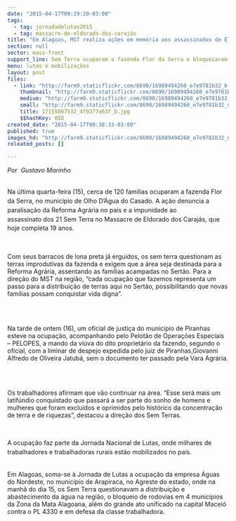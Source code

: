 ```yaml
---
date: "2015-04-17T09:29:20-03:00"
tags:
  - tag: jornadadelutas2015
  - tag: massacre-de-eldorado-dos-carajás
title: "Em Alagoas, MST realiza ações em memória aos assassinados de Eldorados dos Carajás"
section: null
sector: mass-front
support_line: Sem Terra ocuparam a fazenda Flor da Serra e bloqueiaram rodovias em todo o estado.
menu: lutas e mobilizações
layout: post
files:
  - link: "http://farm9.staticflickr.com/8690/16989494260_e7e9781b32_b.jpg"
    thumbnail: "http://farm9.staticflickr.com/8690/16989494260_e7e9781b32_t.jpg"
    medium: "http://farm9.staticflickr.com/8690/16989494260_e7e9781b32_z.jpg"
    small: "http://farm9.staticflickr.com/8690/16989494260_e7e9781b32_n.jpg"
    title: 17155867532_4f0377a63f_b.jpg
    $$hashKey: 05D
created_date: "2015-04-17T09:38:33-03:00"
published: true
images_hd: "http://farm9.staticflickr.com/8690/16989494260_e7e9781b32_n.jpg"
releated_posts: []

---
```

<p><em>Por &nbsp;Gustavo Marinho</em></p>

<p><br />
Na &uacute;ltima quarta-feira (15), c<span style="line-height: 20.7999992370605px;">erca de 120 fam&iacute;lias ocuparam a fazenda Flor da Serra, no munic&iacute;pio de Olho D&rsquo;&Aacute;gua do Casado. A a&ccedil;&atilde;o&nbsp;denuncia&nbsp;a paralisa&ccedil;&atilde;o da Reforma Agr&aacute;ria no pa&iacute;s e a impunidade ao assassinato&nbsp;dos&nbsp;21 Sem Terra&nbsp;no Massacre de Eldorado dos Caraj&aacute;s, que hoje completa 19 anos.</span></p>

<p>&nbsp;</p>

<p>Com seus barracos de lona preta j&aacute; erguidos, os sem terra questionam as terras improdutivas da fazenda e exigem que a &aacute;rea seja destinada para a Reforma Agr&aacute;ria, assentando as fam&iacute;lias acampadas no Sert&atilde;o.&nbsp;Para a dire&ccedil;&atilde;o do MST na regi&atilde;o, &ldquo;cada ocupa&ccedil;&atilde;o que fazemos representa um passo para a distribui&ccedil;&atilde;o de terras aqui no Sert&atilde;o, possibilitando que novas fam&iacute;lias possam conquistar vida digna&rdquo;.</p>

<p>&nbsp;</p>

<p><br />
Na tarde de ontem (16), um oficial de justi&ccedil;a do munic&iacute;pio de Piranhas esteve na ocupa&ccedil;&atilde;o, acompanhando pelo Pelot&atilde;o de Opera&ccedil;&otilde;es Especiais &ndash; PELOPES, a mando da vi&uacute;va do dito propriet&aacute;rio da fazendo, segundo o oficial, com a liminar de despejo expedida pelo juiz de Piranhas,Giovanni Alfredo de Oliveira Jatub&aacute;, sem o documento ter passado pela Vara Agr&aacute;ria.</p>

<p>&nbsp;</p>

<p><br />
Os trabalhadores afirmam que v&atilde;o continuar na &aacute;rea. &ldquo;Esse ser&aacute; mais um latif&uacute;ndio conquistado que passar&aacute; a ser parte do sonho de homens e mulheres que foram exclu&iacute;dos e oprimidos pelo hist&oacute;rico da concentra&ccedil;&atilde;o de terra e de riquezas&rdquo;, destacou a dire&ccedil;&atilde;o dos Sem Terras.</p>

<p>&nbsp;</p>

<p><span style="line-height: 20.7999992370605px;">A ocupa&ccedil;&atilde;o faz parte da Jornada Nacional de Lutas, onde milhares de trabalhadores e trabalhadoras rurais est&atilde;o mobilizados no pa&iacute;s.</span></p>

<p><br />
Em Alagoas, soma-se &agrave; Jornada de Lutas a ocupa&ccedil;&atilde;o da empresa &Aacute;guas do Nordeste, no munic&iacute;pio de Arapiraca, no Agreste do estado, onde na manh&atilde; do dia 15, os Sem Terra questionavam a distribui&ccedil;&atilde;o e abastecimento da &aacute;gua na regi&atilde;o, o bloqueio de rodovias em 4 munic&iacute;pios da Zona da Mata Alagoana, al&eacute;m do grande ato unificado na capital Macei&oacute; contra o PL 4330 e em defesa da classe trabalhadora.</p>
